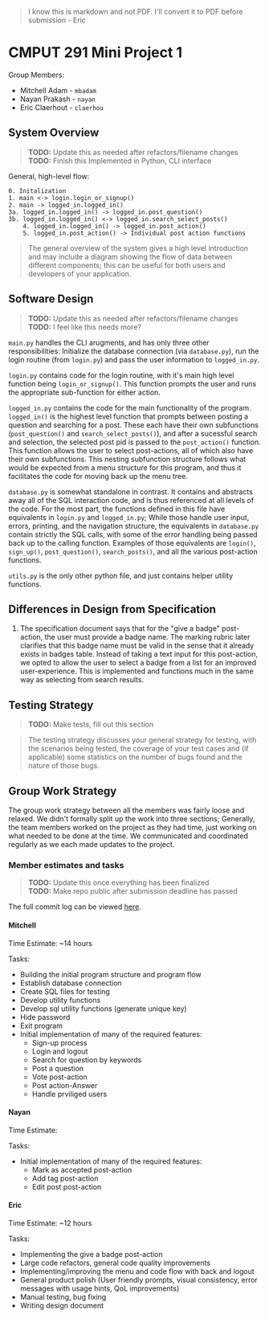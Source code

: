 > I know this is markdown and not PDF. I'll convert it to PDF before submission - Eric

# CMPUT 291 Mini Project 1
Group Members:
- Mitchell Adam - `mbadam`
- Nayan Prakash - `nayan`
- Eric Claerhout - `claerhou`

## System Overview
> **TODO:** Update this as needed after refactors/filename changes\
> **TODO:** Finish this
Implemented in Python, CLI interface

General, high-level flow:
```
0. Initalization
1. main <-> login.login_or_signup()
2. main -> logged_in.logged_in()
3a. logged_in.logged_in() -> logged_in.post_question()
3b. logged_in.logged_in() <-> logged_in.search_select_posts()
    4. logged_in.logged_in() -> logged_in.post_action()
    5. logged_in.post_action() -> Individual post action functions
```

> The general overview of the system gives a high level introduction and may include a diagram showing the flow of data between different components; this can be useful for both users and developers of your application.

## Software Design
> **TODO:** Update this as needed after refactors/filename changes\
> **TODO:** I feel like this needs more?

`main.py` handles the CLI arugments, and has only three other responsibilities: Initialize the database connection (via `database.py`), run the login routine (from `login.py`) and pass the user information to `logged_in.py`.

`login.py` contains code for the login routine, with it's main high level function being `login_or_signup()`. This function prompts the user and runs the appropriate sub-function for either action.

`logged_in.py` contains the code for the main functionality of the program. `logged_in()` is the highest level function that prompts between posting a question and searching for a post. These each have their own subfunctions (`post_question()` and `search_select_posts()`), and after a sucessful search and selection, the selected post pid is passed to the `post_action()` function. This function allows the user to select post-actions, all of which also have their own subfunctions. This nesting subfunction structure follows what would be expected from a menu structure for this program, and thus it facilitates the code for moving back up the menu tree.

`database.py` is somewhat standalone in contrast. It contains and abstracts away all of the SQL interaction code, and is thus referenced at all levels of the code. For the most part, the functions defined in this file have equivalents in `login.py` and `logged_in.py`; While those handle user input, errors, printing, and the navigation structure, the equivalents in `database.py` contain strictly the SQL calls, with some of the error handling being passed back up to the calling function. Examples of those equivalents are `login()`, `sign_up()`, `post_question()`, `search_posts()`, and all the various post-action functions.

`utils.py` is the only other python file, and just contains helper utility functions.

## Differences in Design from Specification
1. The specification document says that for the "give a badge" post-action, the user must provide a badge name. The marking rubric later clarifies that this badge name must be valid in the sense that it already exists in badges table. Instead of taking a text input for this post-action, we opted to allow the user to select a badge from a list for an improved user-experience. This is implemented and functions much in the same way as selecting from search results.

## Testing Strategy
> **TODO:** Make tests, fill out this section

>The testing strategy discusses your general strategy for testing, with the scenarios being tested, the coverage of your test cases and (if applicable) some statistics on the number of bugs found and the nature of those bugs.

## Group Work Strategy
The group work strategy between all the members was fairly loose and relaxed. We didn't formally split up the work into three sections; Generally, the team members worked on the project as they had time, just working on what needed to be done at the time. We communicated and coordinated regularly as we each made updates to the project.

### Member estimates and tasks
> **TODO:** Update this once everything has been finalized\
> **TODO:** Make repo public after submission deadline has passed

The full commit log can be viewed [here](https://github.com/imswebra/cmput291MP1/commits/master).

#### Mitchell
Time Estimate: ~14 hours

Tasks:
- Building the initial program structure and program flow
- Establish database connection
- Create SQL files for testing
- Develop utility functions
- Develop sql utility functions (generate unique key)
- Hide password
- Exit program
- Initial implementation of many of the required features:
    - Sign-up process
    - Login and logout
    - Search for question by keywords
    - Post a question
    - Vote post-action
    - Post action-Answer
    - Handle prviliged users

#### Nayan
Time Estimate:

Tasks:
- Initial implementation of many of the required features:
    - Mark as accepted post-action
    - Add tag post-action
    - Edit post post-action

#### Eric
Time Estimate: ~12 hours

Tasks:
- Implementing the give a badge post-action
- Large code refactors, general code quality improvements
- Implementing/improving the menu and code flow with back and logout
- General product polish (User friendly prompts, visual consistency, error messages with usage hints, QoL improvements)
- Manual testing, bug fixing
- Writing design document

